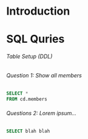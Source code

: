 # Introduction

# SQL Quries

###### Table Setup (DDL)

###### Question 1: Show all members 
```sql
SELECT *
FROM cd.members
```

###### Questions 2: Lorem ipsum...

```sql
SELECT blah blah 
```


